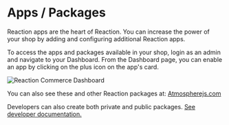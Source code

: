 # Apps / Packages
Reaction apps are the heart of Reaction. You can increase the power of your shop by adding and configuring additional Reaction apps.

To access the apps and packages available in your shop, login as an admin and navigate to your Dashboard. From the Dashboard page, you can enable an app by clicking on the plus icon on the app's card.

![Reaction Commerce Dashboard](https://raw.githubusercontent.com/reactioncommerce/reaction/development/docs/assets/guide-dashboard.png)

You can also see these and other Reaction packages at: [Atmospherejs.com](https://atmospherejs.com/?q=reaction)

Developers can also create both private and public packages. [See developer documentation.](https://github.com/reactioncommerce/reaction/blob/master/docs/developer/packages.md)
